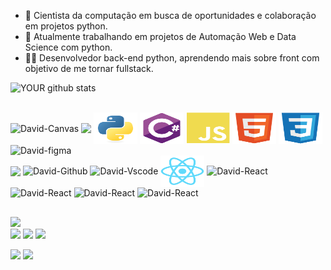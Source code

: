 - 👨‍ Cientista da computação em busca de oportunidades e colaboração em projetos python.
- 🔭 Atualmente trabalhando em projetos de Automação Web e Data Science com python.
- 👨‍💻 Desenvolvedor back-end python, aprendendo mais sobre front com objetivo de me tornar fullstack.

![YOUR github stats](https://github-readme-stats.vercel.app/api?username={ThiagoF}&theme=blue-green)




<div style="display: inline_block"><br>
  <img align="center" alt="David-Canvas" height="50" width="70" src="https://cdn.jsdelivr.net/gh/devicons/devicon/icons/c/c-original.svg" />
  <img align= "center" src ="https://res.cloudinary.com/practicaldev/image/fetch/s--KGACfmZ6--/c_limit,f_auto,fl_progressive,q_50,w_70/https://dev-to-uploads.s3.amazonaws.com/uploads/badge/badge_image/130/bug-smash-badge.png"/>
  <img align="center" alt="David-Python" height="50" width="70" src="https://raw.githubusercontent.com/devicons/devicon/master/icons/python/python-original.svg">
  <img align="center" alt="David-Csharp" height="50" width="70" src="https://raw.githubusercontent.com/devicons/devicon/master/icons/csharp/csharp-original.svg">
  <img align="center" alt="David-Js" height="50" width="70" src="https://raw.githubusercontent.com/devicons/devicon/master/icons/javascript/javascript-plain.svg">
  <img align="center" alt="David-HTML" height="50" width="70" src="https://raw.githubusercontent.com/devicons/devicon/master/icons/html5/html5-original.svg">
  <img align="center" alt="David-CSS" height="50" width="70" src="https://raw.githubusercontent.com/devicons/devicon/master/icons/css3/css3-original.svg">

  <img align="center" alt="David-figma" height="50" width="70" src="https://cdn.jsdelivr.net/gh/devicons/devicon/icons/figma/figma-original.svg" />
  <br>
  <img align= "center" src= "https://res.cloudinary.com/practicaldev/image/fetch/s--ytlCYKyP--/c_limit,f_auto,fl_progressive,q_40,w_60/https://dev-to-uploads.s3.amazonaws.com/uploads/badge/badge_image/22/git-sticker.png"/>
  <img align="center" alt="David-Github" height="50" width="70" src="https://cdn.jsdelivr.net/gh/devicons/devicon/icons/firefox/firefox-original.svg" />
  <img align="center" alt="David-Vscode" height="50" width="70" src="https://cdn.jsdelivr.net/gh/devicons/devicon/icons/vscode/vscode-original.svg" />
  <img align="center" alt="David-React" height="50" width="70" src="https://raw.githubusercontent.com/devicons/devicon/master/icons/react/react-original.svg">
  <img align="center" alt="David-React" height="50" width="70" src="https://cdn.jsdelivr.net/gh/devicons/devicon/icons/docker/docker-original-wordmark.svg" />
  <img align="center" alt="David-React" height="50" width="70" src="https://cdn.jsdelivr.net/gh/devicons/devicon/icons/phalcon/phalcon-original.svg" />
  <img align="center" alt="David-React" height="50" width="70" src="https://cdn.jsdelivr.net/gh/devicons/devicon/icons/linux/linux-original.svg" />
  <img align="center" alt="David-React" height="50" width="70" src="https://cdn.jsdelivr.net/gh/devicons/devicon/icons/vscode/vscode-original-wordmark.svg" />
  
</div>
  
##

<div> 
   <a href="https://twitter.com/ThiagoFx00/#" target="_blank"><img src="https://img.shields.io/twitter/follow/ThiagoFx00?style=social" target="_blank"></a> <br>
  <a href="https://instagram.com/otherthiago" target="_blank"><img src="https://img.shields.io/badge/-Instagram-%23E4405F?style=for-the-badge&logo=instagram&logoColor=white" target="_blank"></a>
  <a href = "mailto:tvasconcelos6@gmail.com"><img src="https://img.shields.io/badge/-Gmail-%23333?style=for-the-badge&logo=gmail&logoColor=white" target="_blank"></a>
  <a href="https://www.linkedin.com/in/thiago-vasconcelos-a4634a217/" target="_blank"><img src="https://img.shields.io/badge/-LinkedIn-%230077B5?style=for-the-badge&logo=linkedin&logoColor=white" target="_blank"></a> 
  
  <a href="https://www.twitch.tv/#" target="_blank"><img src="https://img.shields.io/badge/Twitch-9146FF?style=for-the-badge&logo=twitch&logoColor=white" target="_blank"></a>
  <a href="https://discord.gg/#" target="_blank"><img src="https://img.shields.io/badge/Discord-7289DA?style=for-the-badge&logo=discord&logoColor=white" target="_blank"></a> 
 
</div>
          





          
